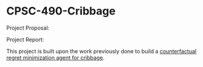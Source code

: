 # CPSC-490-Cribbage

Project Proposal: []()

Project Report: []()

This project is built upon the work previously done to build a [counterfactual regret minimization agent for cribbage](https://github.com/msolonko/CSEC-491-Cribbage/tree/master).
